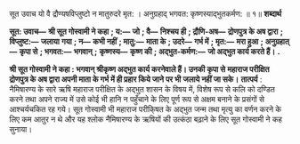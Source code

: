 सूत उवाच यो वै द्रौण्यषविप्लुष्टो न मातुरुदरे मृत: । अनुग्रहाद् भगवत: कृष्णस्याद्भुतकर्मण: ॥ १॥ **शब्दार्थ** 

**सूत: उवाच—** **श्री सूत गोस्वामी ने कहा** **; य:—** **जो** **; वै—** **निश्चय ही** **; द्रौणि-अष—** **द्रोणपुत्र के अष द्वारा** **; विप्लुष्ट:—** **जलाया** **गया** **; न—** **कभी नहीं** **; मातु:—** **माता के** **; उदरे—** **गर्भ में** **; मृत:—** **मरा हुआ** **; अनुग्रहात्—** **कृपा से** **; भगवत:—** **भगवान्** **;** **कृष्णस्य—** **कृष्ण की** **; अद्भुत-कर्मण:—** **जो अद्भुत कार्य करते हैं।** **.** 

**श्री सूत गोस्वामी ने कहा : भगवान् श्रीकृष्ण अद्भुत कार्य करनेवाले हैं। उनकी कृपा से** **महाराज परीक्षित द्रोणपुत्र के अष द्वारा अपनी माता के गर्भ में ही प्रहार किये जाने पर भी** **जलाये नहीं जा सके।** **तात्पर्य** : नैमिषारण्य के सारे ऋषि महाराज परीक्षित के अद्भुत शासन के विषय में, विशेष रूप से कलि को दण्डित करने तथा अपने राज्य में उसे कोई भी हानि न पहुँचाने के लिए पूर्ण रूप से अक्षम बनाने के प्रसंगों से आश्चर्यचकित रह गये। सूत गोस्वामी भी महाराज परीकि्षत के अद्भुत जन्म तथा मृत्यु का वर्णन करने के लिए कम आतुर न थे और यह श्लोक नैमिषारण्य के ऋषियों की उत्कंठा बढ़ाने के लिए सूत गोस्वामी ने कह सुनाया। 